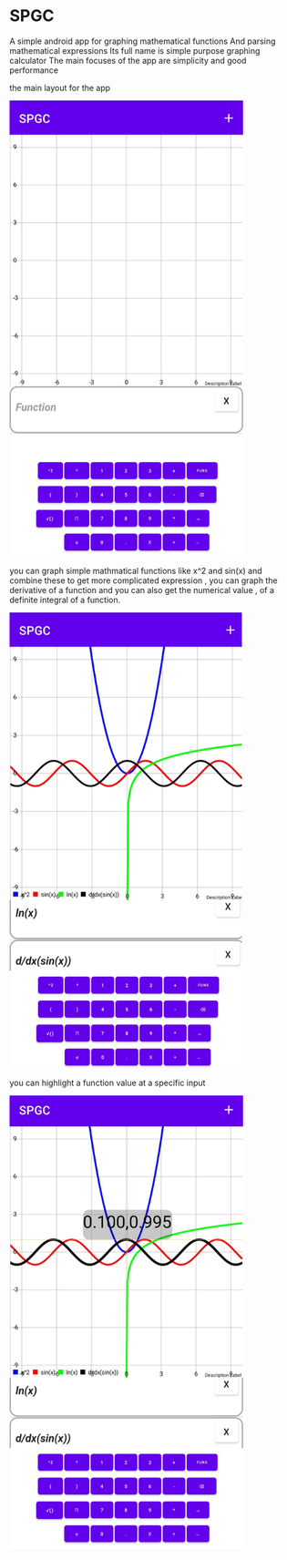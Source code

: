 # SPGC
A simple android app for graphing mathematical functions
And parsing mathematical expressions
Its full name is simple purpose graphing calculator
The main focuses of the app are simplicity and good performance

the main layout for the app 


<img src = "IMG_20220222_110820.jpg" height = "800" >


you can graph simple mathmatical functions like x^2 and sin(x) and combine these to get more complicated expression ,
you can graph the derivative of a function and you can also get the numerical value ,
of a definite integral of a function.



<img src = "IMG_20220222_110753.jpg" height = "800">


you can highlight a function value at a specific input


<img src = "IMG_20220222_110646.jpg" height = "800">
